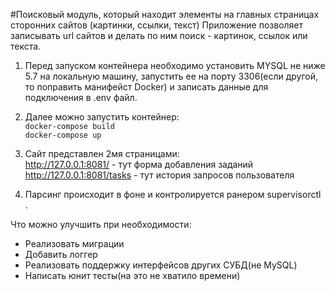 #Поисковый модуль, который находит элементы на главных страницах сторонних сайтов (картинки, ссылки, текст)
Приложение позволяет записывать url сайтов и делать по ним поиск - картинок, ссылок или текста.

1. Перед запуском контейнера необходимо установить MYSQL не ниже 5.7 на локальную машину, запустить ее на порту 3306(если другой, то поправить манифейст Docker) и записать данные для подключения в .env файл.

2. Далее можно запустить контейнер:\
`docker-compose build`\
`docker-compose up`
3. Сайт представлен 2мя страницами:\
http://127.0.0.1:8081/ - тут форма добавления заданий\
http://127.0.0.1:8081/tasks - тут история запросов пользователя
4. Парсинг происходит в фоне и контролируется ранером supervisorctl .

Что можно улучшить при необходимости:
- Реализовать миграции
- Добавить логгер
- Реализовать поддержку интерфейсов других СУБД(не MySQL)
- Написать юнит тесты(на это не хватило времени)